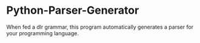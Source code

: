# Python-Parser-Generator
When fed a dlr grammar, this program automatically generates a parser for your programming language.
